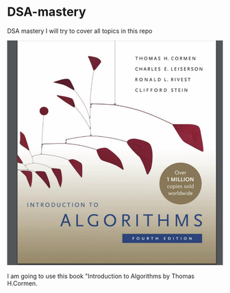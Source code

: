 # DSA-mastery
DSA mastery I will try to cover all topics in this repo

![Design preview of my Weather App](./dsabook.png)

I am going to use this book "Introduction to Algorithms by Thomas H.Cormen.
